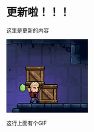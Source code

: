 # 更新啦！！！

这里是更新的内容

![image](https://raw.githubusercontent.com/VeewoGames/NA2Announcements/master/announcements/11/20250304_152424_1171983408588335343.png)

这行上面有个GIF

